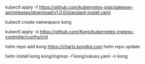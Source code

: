 kubectl apply -f https://github.com/kubernetes-sigs/gateway-api/releases/download/v1.0.0/standard-install.yaml

kubectl create namespace kong

kubectl apply -k https://github.com/Kong/kubernetes-ingress-controller/config/crd

helm repo add kong https://charts.konghq.com
helm repo update

helm install kong kong/ingress -f kong/values.yaml -n kong